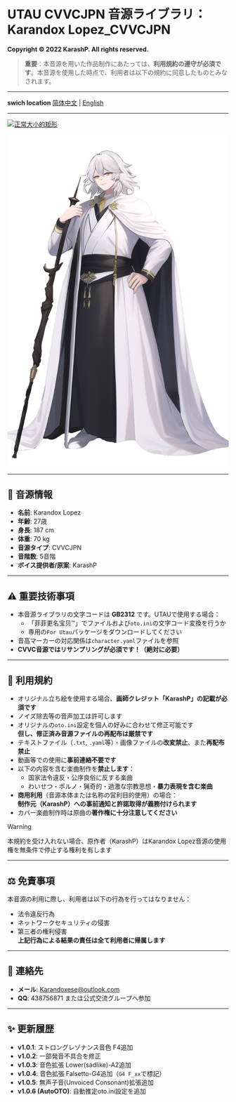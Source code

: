 # UTAU CVVCJPN 音源ライブラリ：Karandox Lopez_CVVCJPN

**Copyright © 2022 KarashP. All rights reserved.**

> **重要**：本音源を用いた作品制作にあたっては、**利用規約の遵守が必須です**。本音源を使用した時点で、利用者は以下の規約に同意したものとみなされます。


---

  **swich location**
[简体中文](https://github.com/Andox-Lopez/Karandox-Lopez-Utau-Voicebank/blob/AutoOTO/readme.md)  |  [English](https://github.com/Andox-Lopez/Karandox-Lopez-Utau-Voicebank/blob/AutoOTO/readme-Eng.md)

---

[![正常大小的矩形](https://img.shields.io/badge/Download-VoiceBank-blue.svg?style=flat-square)](https://github.com/Andox-Lopez/Karandox-Lopez-Utau-Voicebank/releases/)

<img src=https://github.com/Andox-Lopez/Karandox-Lopez-Utau-Voicebank/blob/main/Karanndox%20Lopez.png widgh="150px">

---


## 🎤 音源情報
*   **名前**: Karandox Lopez
*   **年齢**: 27歳
*   **身長**: 187 cm
*   **体重**: 70 kg
*   **音源タイプ**: CVVCJPN
*   **音階数**: 5音階
*   **ボイス提供者/原案**: KarashP

---

## ⚠ 重要技術事項
*   本音源ライブラリの文字コードは **GB2312** です。UTAUで使用する場合：
    *   「菲菲更名宝贝™」でファイルおよび`oto.ini`の文字コード変換を行うか
    *   専用の`For Utau`パッケージをダウンロードしてください
*   音高マーカーの対応関係は`character.yaml`ファイルを参照
*   **CVVC音源ではリサンプリングが必須です！（絶対に必要）**

---

## 📜 利用規約
*   オリジナル立ち絵を使用する場合、**画師クレジット「KarashP」の記載が必須です**
*   ノイズ除去等の音声加工は許可します
*   オリジナルの`oto.ini`設定を個人の好みに合わせて修正可能です<br>**但し、修正済み音源ファイルの再配布は厳禁です**
*   テキストファイル（`.txt`, `.yaml`等）・画像ファイルの**改変禁止**、また**再配布禁止**
*   動画等での使用に**事前連絡不要です**
*   以下の内容を含む楽曲制作を**禁止します**：
    *   国家法令違反・公序良俗に反する楽曲
    *   わいせつ・ポルノ・猟奇的・過激な宗教思想・**暴力表現を含む楽曲**
*   **商用利用**（音源本体または名称の営利目的使用）の場合：<br>**制作元（KarashP）への事前通知と許諾取得が義務付けられます**
*   カバー楽曲制作時は原曲の**著作権に十分注意してください**

> [!WARNING]  
> 本規約を受け入れない場合、原作者（KarashP）はKarandox Lopez音源の使用権を無条件で停止する権利を有します

---

## ⚖ 免責事項
本音源の利用に際し、利用者は以下の行為を行ってはなりません：
*   法令違反行為
*   ネットワークセキュリティの侵害
*   第三者の権利侵害<br>
**上記行為による結果の責任は全て利用者に帰属します**

---

## 📮 連絡先
*   **メール**: Karandoxese@outlook.com
*   **QQ**: 438756871 または公式交流グループへ参加

---

## ✨ 更新履歴
*   **v1.0.1**: ストロングレゾナンス音色 F4追加
*   **v1.0.2**: 一部発音不具合を修正
*   **v1.0.3**: 音色拡張 Lower(sadlike)-A2追加
*   **v1.0.4**: 音色拡張 Falsetto-G4追加（`G4 F_xx`で標記）
*   **v1.0.5**: 無声子音(Unvoiced Consonant)拡張追加
*   **v1.0.6 (AutoOTO)**: 自動推定oto.ini設定を追加
